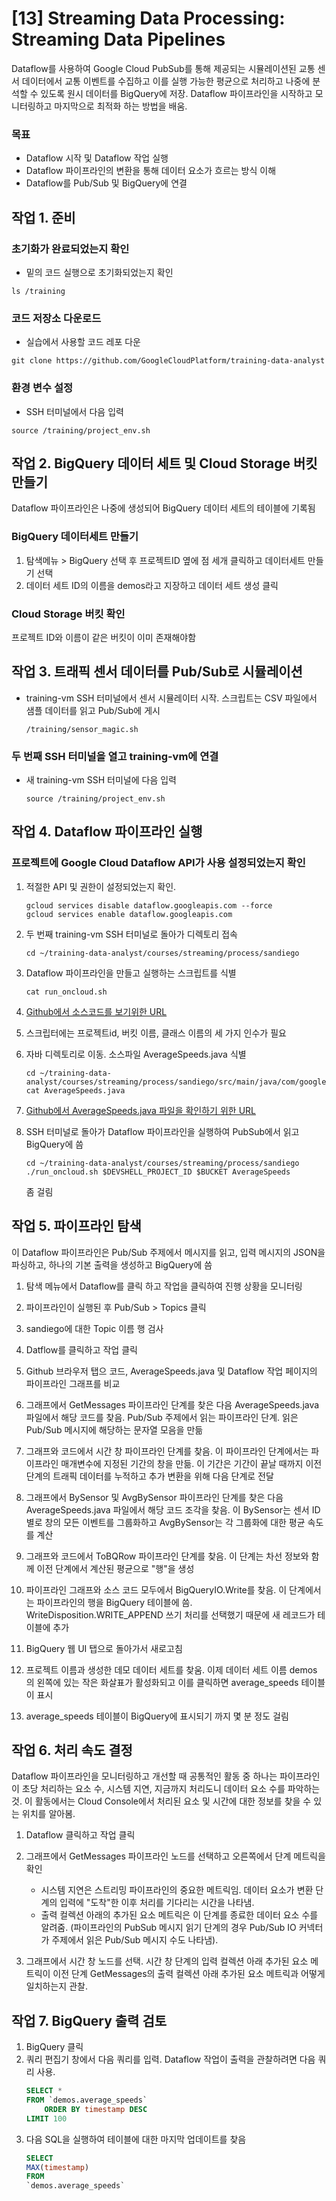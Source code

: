 # [13] Streaming Data Processing: Streaming Data Pipelines
Dataflow를 사용하여 Google Cloud PubSub를 통해 제공되는 시뮬레이션된 교통 센서 데이터에서 교통 이벤트를 수집하고 이를 실행 가능한 평균으로 처리하고 나중에 분석할 수 있도록 원시 데이터를 BigQuery에 저장.
Dataflow 파이프라인을 시작하고 모니터링하고 마지막으로 최적화 하는 방법을 배움.

### 목표
- Dataflow 시작 및 Dataflow 작업 실행
- Dataflow 파이프라인의 변환을 통해 데이터 요소가 흐르는 방식 이해
- Dataflow를 Pub/Sub 및 BigQuery에 연결

## 작업 1. 준비
### 초기화가 완료되었는지 확인
- 밑의 코드 실행으로 초기화되었는지 확인
~~~shell
ls /training
~~~
### 코드 저장소 다운로드
- 실습에서 사용할 코드 레포 다운
~~~shell
git clone https://github.com/GoogleCloudPlatform/training-data-analyst
~~~
### 환경 변수 설정
- SSH 터미널에서 다음 입력
~~~shell
source /training/project_env.sh
~~~

## 작업 2. BigQuery 데이터 세트 및 Cloud Storage 버킷 만들기
Dataflow 파이프라인은 나중에 생성되어 BigQuery 데이터 세트의 테이블에 기록됨
### BigQuery 데이터세트 만들기
1. 탐색메뉴 > BigQuery 선택 후 프로젝트ID 옆에 점 세개 클릭하고 데이터세트 만들기 선택
2. 데이터 세트 ID의 이름을 demos라고 지장하고 데이터 세트 생성 클릭

### Cloud Storage 버킷 확인
프로젝트 ID와 이름이 같은 버킷이 이미 존재해야함

## 작업 3. 트래픽 센서 데이터를 Pub/Sub로 시뮬레이션
- training-vm SSH 터미널에서 센서 시뮬레이터 시작. 스크립트는 CSV 파일에서 샘플 데이터를 읽고 Pub/Sub에 게시
    ~~~shell
    /training/sensor_magic.sh
    ~~~
### 두 번째 SSH 터미널을 열고 training-vm에 연결
- 새 training-vm SSH 터미널에 다음 입력
    ~~~shell
    source /training/project_env.sh
    ~~~

## 작업 4. Dataflow 파이프라인 실행
### 프로젝트에 Google Cloud Dataflow API가 사용 설정되었는지 확인
1. 적절한 API 및 권한이 설정되었는지 확인.
    ~~~shell
    gcloud services disable dataflow.googleapis.com --force
    gcloud services enable dataflow.googleapis.com
    ~~~
2. 두 번째 training-vm SSH 터미널로 돌아가 디렉토리 접속
    ~~~shell
    cd ~/training-data-analyst/courses/streaming/process/sandiego
    ~~~
3. Dataflow 파이프라인을 만들고 실행하는 스크립트를 식별
    ~~~shell
    cat run_oncloud.sh
    ~~~
4. [Github에서 소스코드를 보기위한 URL](https://github.com/GoogleCloudPlatform/training-data-analyst/blob/master/courses/streaming/process/sandiego/run_oncloud.sh)
5. 스크립터에는 프로젝트id, 버킷 이름, 클래스 이름의 세 가지 인수가 필요
6. 자바 디렉토리로 이동. 소스파일 AverageSpeeds.java 식별
    ~~~shell
    cd ~/training-data-analyst/courses/streaming/process/sandiego/src/main/java/com/google/cloud/training/dataanalyst/sandiego
    cat AverageSpeeds.java
    ~~~
7. [Github에서 AverageSpeeds.java 파일을 확인하기 위한 URL](https://github.com/GoogleCloudPlatform/training-data-analyst/blob/master/courses/streaming/process/sandiego/src/main/java/com/google/cloud/training/dataanalyst/sandiego/AverageSpeeds.java)

8. SSH 터미널로 돌아가 Dataflow 파이프라인을 실행하여 PubSub에서 읽고 BigQuery에 씀
    ~~~shell
    cd ~/training-data-analyst/courses/streaming/process/sandiego
    ./run_oncloud.sh $DEVSHELL_PROJECT_ID $BUCKET AverageSpeeds
    ~~~
    좀 걸림

## 작업 5. 파이프라인 탐색
이 Dataflow 파이프라인은 Pub/Sub 주제에서 메시지를 읽고, 입력 메시지의 JSON을 파싱하고, 하나의 기본 출력을 생성하고 BigQuery에 씀
1. 탐색 메뉴에서 Dataflow를 클릭 하고 작업을 클릭하여 진행 상황을 모니터링
2. 파이프라인이 실행된 후 Pub/Sub > Topics 클릭
3. sandiego에 대한 Topic 이름 행 검사
4. Datflow를 클릭하고 작업 클릭
5. Github 브라우저 탭으 코드, AverageSpeeds.java 및 Dataflow 작업 페이지의 파이프라인 그래프를 비교
6. 그래프에서 GetMessages 파이프라인 단계를 찾은 다음 AverageSpeeds.java 파일에서 해당 코드를 찾음. Pub/Sub 주제에서 읽는 파이프라인 단계. 읽은 Pub/Sub 메시지에 해당하는 문자열 모음을 만듦
7. 그래프와 코드에서 시간 창 파이프라인 단계를 찾음. 이 파이프라인 단계에서는 파이프라인 매개변수에 지정된 기간의 창을 만듦. 이 기간은 기간이 끝날 때까지 이전 단계의 트래픽 데이터를 누적하고 추가 변환을 위해 다음 단계로 전달

8. 그래프에서 BySensor 및 AvgBySensor 파이프라인 단계를 찾은 다음 AverageSpeeds.java 파일에서 해당 코드 조각을 찾음. 이 BySensor는 센서 ID별로 창의 모든 이벤트를 그룹화하고 AvgBySensor는 각 그룹화에 대한 평균 속도를 계산

9. 그래프와 코드에서 ToBQRow 파이프라인 단계를 찾음. 이 단계는 차선 정보와 함께 이전 단계에서 계산된 평균으로 "행"을 생성
10. 파이프라인 그래프와 소스 코드 모두에서 BigQueryIO.Write를 찾음. 이 단계에서는 파이프라인의 행을 BigQuery 테이블에 씀. WriteDisposition.WRITE_APPEND 쓰기 처리를 선택했기 때문에 새 레코드가 테이블에 추가

11. BigQuery 웹 UI 탭으로 돌아가서 새로고침

122. 프로젝트 이름과 생성한 데모 데이터 세트를 찾움. 이제 데이터 세트 이름 demos 의 왼쪽에 있는 작은 화살표가 활성화되고 이를 클릭하면 average_speeds 테이블이 표시

13. average_speeds 테이블이 BigQuery에 표시되기 까지 몇 분 정도 걸림

## 작업 6. 처리 속도 결정
Dataflow 파이프라인을 모니터링하고 개선할 때 공통적인 활동 중 하나는 파이프라인이 초당 처리하는 요소 수, 시스템 지연, 지금까지 처리도니 데이터 요소 수를 파악하는 것. 이 활동에서는 Cloud Console에서 처리된 요소 및 시간에 대한 정보를 찾을 수 있는 위치를 알아봄.
1. Dataflow 클릭하고 작업 클릭
2. 그래프에서 GetMessages 파이프라인 노드를 선택하고 오른쪽에서 단계 메트릭을 확인

    - 시스템 지연은 스트리밍 파이프라인의 중요한 메트릭임. 데이터 요소가 변환 단계의 입력에 "도착"한 이후 처리를 기다리는 시간을 나타냄.
    - 출력 컬렉션 아래의 추가된 요소 메트릭은 이 단계를 종료한 데이터 요소 수를 알려줌. (파이프라인의 PubSub 메시지 읽기 단계의 경우 Pub/Sub IO 커넥터가 주제에서 읽은 Pub/Sub 메시지 수도 나타냄).
3. 그래프에서 시간 창 노드를 선택. 시간 창 단계의 입력 컬렉션 아래 추가된 요소 메트릭이 이전 단계 GetMessages의 출력 컬렉션 아래 추가된 요소 메트릭과 어떻게 일치하는지 관찰.

## 작업 7. BigQuery 출력 검토
1. BigQuery 클릭
2. 쿼리 편집기 창에서 다음 쿼리를 입력. Dataflow 작업이 출력을 관찰하려면 다음 쿼리 사용.
    ~~~sql
    SELECT *
    FROM `demos.average_speeds`
        ORDER BY timestamp DESC
    LIMIT 100
    ~~~
3. 다음 SQL을 실행하여 테이블에 대한 마지막 업데이트를 찾음
    ~~~sql
    SELECT
    MAX(timestamp)
    FROM
    `demos.average_speeds`
    ~~~
